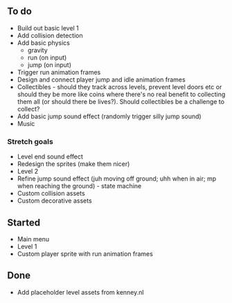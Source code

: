 ## To do

- Build out basic level 1
- Add collision detection
- Add basic physics
  - gravity
  - run (on input)
  - jump (on input)
- Trigger run animation frames
- Design and connect player jump and idle animation frames
- Collectibles - should they track across levels, prevent level doors etc or should they be more like coins where there's no real benefit to collecting them all (or should there be lives?). Should collectibles be a challenge to collect?
- Add basic jump sound effect (randomly trigger silly jump sound)
- Music

### Stretch goals

- Level end sound effect
- Redesign the sprites (make them nicer)
- Level 2
- Refine jump sound effect (juh moving off ground; uhh when in air; mp when reaching the ground) - state machine
- Custom collision assets
- Custom decorative assets

## Started

- Main menu
- Level 1
- Custom player sprite with run animation frames

## Done

- Add placeholder level assets from kenney.nl
